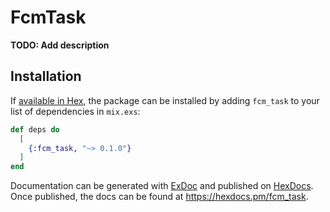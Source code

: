 # FcmTask

**TODO: Add description**

## Installation

If [available in Hex](https://hex.pm/docs/publish), the package can be installed
by adding `fcm_task` to your list of dependencies in `mix.exs`:

```elixir
def deps do
  [
    {:fcm_task, "~> 0.1.0"}
  ]
end
```

Documentation can be generated with [ExDoc](https://github.com/elixir-lang/ex_doc)
and published on [HexDocs](https://hexdocs.pm). Once published, the docs can
be found at <https://hexdocs.pm/fcm_task>.

